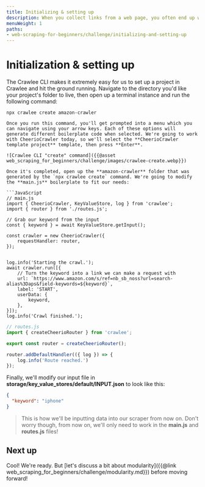 ```yaml
---
title: Initializing & setting up
description: When you collect links from a web page, you often end up with a lot of irrelevant URLs. Learn how to filter the links to only keep the ones you need.
menuWeight: 1
paths:
- web-scraping-for-beginners/challenge/initializing-and-setting-up
---
```


# Initialization & setting up

The Crawlee CLI makes it extremely easy for us to set up a project in Crawlee and hit the ground running. Navigate to the directory you'd like your project's folder to live, then open up a terminal instance and run the following command:

```shell
npx crawlee create amazon-crawler

Once you run this command, you'll get prompted into a menu which you can navigate using your arrow keys. Each of these options will generate different boilerplate code when selected. We're going to work with CheerioCrawler today, so we'll select the **CheerioCrawler template project** template, then press **Enter**.

![Crawlee CLI "create" command]({{@asset web_scraping_for_beginners/challenge/images/crawlee-create.webp}})

Once it's completed, open up the **amazon-crawler** folder that was generated by the `npx crawlee create` command. We're going to modify the **main.js** boilerplate to fit our needs:

```JavaScript
// main.js
import { CheerioCrawler, KeyValueStore, log } from 'crawlee';
import { router } from './routes.js';

// Grab our keyword from the input
const { keyword } = await KeyValueStore.getInput();

const crawler = new CheerioCrawler({
    requestHandler: router,
});


log.info('Starting the crawl.');
await crawler.run([{
    // Turn the keyword into a link we can make a request with
    url: `https://www.amazon.com/s/ref=nb_sb_noss?url=search-alias%3Daps&field-keywords=${keyword}`,
    label: 'START',
    userData: {
        keyword,
    },    
}]);
log.info('Crawl finished.');
```

```JavaScript
// routes.js
import { createCheerioRouter } from 'crawlee';

export const router = createCheerioRouter();

router.addDefaultHandler(({ log }) => {
    log.info('Route reached.')
});
```

Finally, we'll modify our input file in **storage/key_value_stores/default/INPUT.json** to look like this:

```JSON
{
  "keyword": "iphone"
}
```

> This is how we'll be inputting data into our scraper from now on. Don't worry though, from now on, we'll only need  to work in the **main.js** and **routes.js** files!

## [](#next) Next up

Cool! We're ready. But [let's discuss a bit about modularity]({{@link web_scraping_for_beginners/challenge/modularity.md}}) before moving forward!
